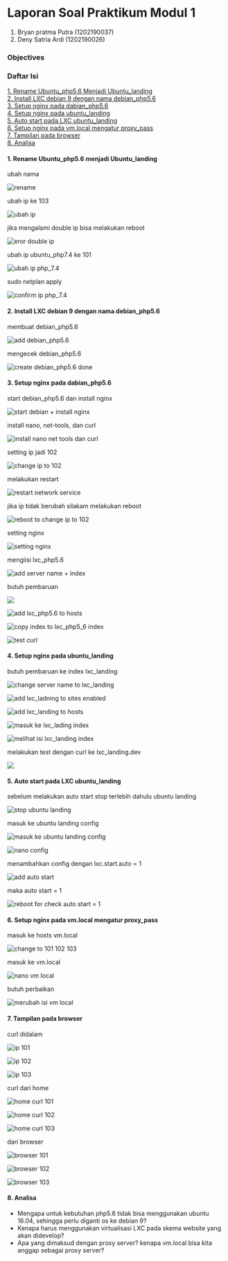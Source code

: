 # Laporan Soal Praktikum Modul 1

1. Bryan pratma Putra (1202190037)
2. Deny Satria Ardi (1202190026)


### Objectives

### Daftar Isi
[1. Rename Ubuntu_php5.6 Menjadi Ubuntu_landing](https://github.com/bryanpratama/Sistem-Administrasi-Server/new/main/Modul%201#1-rename-ubuntu_php56-menjadi-ubuntu_landing)<br>
[2. Install LXC debian 9 dengan nama debian_php5.6](https://github.com/bryanpratama/Sistem-Administrasi-Server/new/main/Modul%201#2-install-lxc-debian-9-dengan-nama-debian_php56)<br>
[3. Setup nginx pada dabian_php5.6](https://github.com/bryanpratama/Sistem-Administrasi-Server/new/main/Modul%201#3-setup-nginx-pada-dabian_php56)<br>
[4. Setup nginx pada ubuntu_landing](https://github.com/bryanpratama/Sistem-Administrasi-Server/new/main/Modul%201#4-setup-nginx-pada-ubuntu_landing)<br>
[5. Auto start pada LXC ubuntu_landing](https://github.com/bryanpratama/Sistem-Administrasi-Server/new/main/Modul%201#5-auto-start-pada-lxc-ubuntu_landing)<br>
[6. Setup nginx pada vm.local mengatur proxy_pass](https://github.com/bryanpratama/Sistem-Administrasi-Server/new/main/Modul%201#6-setup-nginx-pada-vmlocal-mengatur-proxy_pass)<br>
[7. Tampilan pada browser](https://github.com/bryanpratama/Sistem-Administrasi-Server/new/main/Modul%201#7-tampilan-pada-browser)<br>
[8. Analisa](https://github.com/bryanpratama/Sistem-Administrasi-Server/new/main/Modul%201#8-analisa)<br>

#### 1. Rename Ubuntu_php5.6 menjadi Ubuntu_landing
ubah nama

![rename](Assets/rename.png)

ubah ip ke 103

![ubah ip](Assets/ip-address-sesudah.png)

jika mengalami double ip bisa melakukan reboot

![eror double ip](Assets/error-double-ip.png)

ubah ip ubuntu_php7.4 ke 101

![ubah ip php_7.4](Assets/ubah-ip-php7.4%20ke-101.png)

sudo netplan apply

![confirm ip php_7.4](Assets/periksa-ip-sudah-berubah-ke-101.png)

#### 2. Install LXC debian 9 dengan nama debian_php5.6

membuat debian_php5.6

![add debian_php5.6](Assets/membuat-debian-5.6.png)

mengecek debian_php5.6

![create debian_php5.6 done](Assets/debian5.6-berhasil-dibuat.png)

#### 3. Setup nginx pada dabian_php5.6

start debian_php5.6 dan install nginx

![start debian + install nginx](Assets/run-debian5.6-dan-install-nginx.png)

install nano, net-tools, dan curl

![install nano net tools dan curl](Assets/install-net-tools-curl-di-debian.png)

setting ip jadi 102

![change ip to 102](Assets/ubah-isi-dari-network-interface-debian.png)

melakukan restart 

![restart network service](Assets/mengecek-perubahan-ip-debian-dengan-menggunakan-ifconfig.png)

jika ip tidak berubah silakam melakukan reboot

![reboot to change ip to 102](Assets/ip-debian-berhasil-di-ubah-menjadi-10.0.3.102%20.png)

setting nginx

![setting nginx](Assets/add-lxc_php5.6-ke-debian.png)

mengiisi lxc_php5.6

![add server name + index](Assets/mengisi-lxc_php5.6.png)

butuh pembaruan

![](Assets/copy-lxc5.6-ke-enabled.png)

![add lxc_php5.6 to hosts](Assets/menambahkan-lxc_php5.6-ke-hosts.png)

![copy index to lxc_php5_6 index](Assets/mebuat-direktori-lxc_php5.6.png)

![test curl ](Assets/menampilkan-isi-debian-lxc_php5.6-dengan-curl.png)

#### 4. Setup nginx pada ubuntu_landing

butuh pembaruan ke index lxc_landing

![change server name to lxc_landing](Assets/mengubah-server-name-yang-sebelumnya-lxc_php5.6-ke-lxc_landing.png)

![add lxc_ladning to sites enabled](Assets/mebuat-lxc_landing-di-sites-enable-ubuntu-landing.png)

![add lxc_landing to hosts](Assets/menambahkan-ip-lxc_landing.png)

![masuk ke lxc_lading index](Assets/masuk-ke-index-pada-lxc-landing.png)

![melihat isi lxc_landing index](Assets/melihat-isi-dari-lxc-landing-index.png)

melakukan test dengan curl ke lxc_landing.dev

![](Assets/)

#### 5. Auto start pada LXC ubuntu_landing

sebelum melakukan auto start stop terlebih dahulu ubuntu landing

![stop ubuntu landing](Assets/stop-ubuntu-landing.png)

masuk ke ubuntu landing config

![masuk ke ubuntu landing config](Assets/masuk-ke-ubuntul-landing-config.png)

![nano config](Assets/masuk-e-config-ubuntul-landing2.png)

menambahkan config dengan lxc.start.auto = 1

![add auto start](Assets/menambahkan-auto-start-pada-ubuntu-landing.png)

maka auto start = 1

![reboot for check auto start = 1](Assets/ubuntu-landing-auto.png)

#### 6. Setup nginx pada vm.local mengatur proxy_pass

masuk ke hosts vm.local

![change to 101 102 103](Assets/merubah-hosts-ke-101-102-103.png)

masuk ke vm.local

![nano vm local](Assets/masuk-ke-vm.local.png)

butuh perbaikan

![merubah isi vm local](Assets/merubah-isi-vm.local.png)

#### 7. Tampilan pada browser

curl didalam

![ip 101](Assets/curl-in-7.4.png)

![ip 102](Assets/curl-in-debian5.6.png)

![ip 103](Assets/curl-in-landing.png)

curl dari home

![home curl 101](Assets/curl-home-in-7.4.png)

![home curl 102](Assets/curl-home-in-debian5.6.png)

![home curl 103](Assets/curl-home-in-landing.png)

dari browser

![browser 101](Assets/tampilan-lxc_7.4-browser.png)

![browser 102](Assets/tampilan-debian_5.6-browser.png)

![browser 103](Assets/tampilan-lxc_landing-browser.png)

#### 8. Analisa
   - Mengapa untuk kebutuhan php5.6 tidak bisa menggunakan ubuntu 16.04, sehingga perlu diganti os ke debian 9?
   - Kenapa harus menggunakan virtualisasi LXC pada skema website yang akan didevelop?
   - Apa yang dimaksud dengan proxy server? kenapa vm.local bisa kita anggap sebagai proxy server?

